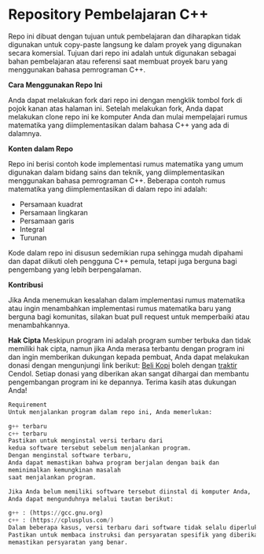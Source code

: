 # Repository Pembelajaran C++

Repo ini dibuat dengan tujuan untuk pembelajaran dan diharapkan tidak digunakan untuk copy-paste langsung ke dalam proyek yang digunakan secara komersial. Tujuan dari repo ini adalah untuk digunakan sebagai bahan pembelajaran atau referensi saat membuat proyek baru yang menggunakan bahasa pemrograman C++.


**Cara Menggunakan Repo Ini**

Anda dapat melakukan fork dari repo ini dengan mengklik tombol fork di pojok kanan atas halaman ini. Setelah melakukan fork, Anda dapat melakukan clone repo ini ke komputer Anda dan mulai mempelajari rumus matematika yang diimplementasikan dalam bahasa C++ yang ada di dalamnya.

**Konten dalam Repo**

Repo ini berisi contoh kode implementasi rumus matematika yang umum digunakan dalam bidang sains dan teknik, yang diimplementasikan menggunakan bahasa pemrograman C++. Beberapa contoh rumus matematika yang diimplementasikan di dalam repo ini adalah:

* Persamaan kuadrat
* Persamaan lingkaran
* Persamaan garis
* Integral
* Turunan

Kode dalam repo ini disusun sedemikian rupa sehingga mudah dipahami dan dapat diikuti oleh pengguna C++ pemula, tetapi juga berguna bagi pengembang yang lebih berpengalaman.

**Kontribusi**

Jika Anda menemukan kesalahan dalam implementasi rumus matematika atau ingin menambahkan implementasi rumus matematika baru yang berguna bagi komunitas, silakan buat pull request untuk memperbaiki atau menambahkannya.

**Hak Cipta**
Meskipun program ini adalah program sumber terbuka dan tidak memiliki hak cipta, namun jika Anda merasa terbantu dengan program ini dan ingin memberikan dukungan kepada pembuat, Anda dapat melakukan donasi dengan mengunjungi link berikut: [Beli Kopi](https://www.buymeacoffee.com/wxhzy) boleh dengan [traktir](https://trakteer.id/wily%20pradana/link) Cendol. Setiap donasi yang diberikan akan sangat dihargai dan membantu pengembangan program ini ke depannya. Terima kasih atas dukungan Anda!



```python
Requirement
Untuk menjalankan program dalam repo ini, Anda memerlukan:

g++ terbaru
c++ terbaru
Pastikan untuk menginstal versi terbaru dari 
kedua software tersebut sebelum menjalankan program. 
Dengan menginstal software terbaru, 
Anda dapat memastikan bahwa program berjalan dengan baik dan 
meminimalkan kemungkinan masalah 
saat menjalankan program.

Jika Anda belum memiliki software tersebut diinstal di komputer Anda, 
Anda dapat mengunduhnya melalui tautan berikut:

g++ : (https://gcc.gnu.org)
c++ : (https://cplusplus.com/)
Dalam beberapa kasus, versi terbaru dari software tidak selalu diperlukan, tergantung pada program yang dijalankan. 
Pastikan untuk membaca instruksi dan persyaratan spesifik yang diberikan pada setiap program dalam repo ini untuk 
memastikan persyaratan yang benar.
```

